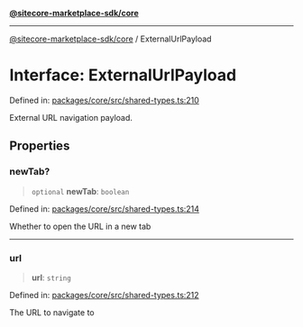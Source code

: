 [**@sitecore-marketplace-sdk/core**](../README.md)

***

[@sitecore-marketplace-sdk/core](../README.md) / ExternalUrlPayload

# Interface: ExternalUrlPayload

Defined in: [packages/core/src/shared-types.ts:210](https://github.com/Sitecore/marketplace-sdk/blob/047115917e8843232ba2a4ba284b67585698b1c5/packages/core/src/shared-types.ts#L210)

External URL navigation payload.

## Properties

### newTab?

> `optional` **newTab**: `boolean`

Defined in: [packages/core/src/shared-types.ts:214](https://github.com/Sitecore/marketplace-sdk/blob/047115917e8843232ba2a4ba284b67585698b1c5/packages/core/src/shared-types.ts#L214)

Whether to open the URL in a new tab

***

### url

> **url**: `string`

Defined in: [packages/core/src/shared-types.ts:212](https://github.com/Sitecore/marketplace-sdk/blob/047115917e8843232ba2a4ba284b67585698b1c5/packages/core/src/shared-types.ts#L212)

The URL to navigate to
